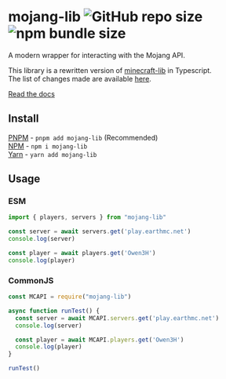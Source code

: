# mojang-lib ![GitHub repo size](https://img.shields.io/github/repo-size/Owen3H/mojang-lib) ![npm bundle size](https://img.shields.io/bundlephobia/minzip/mojang-lib)
A modern wrapper for interacting with the Mojang API.<br><p>
This library is a rewritten version of [minecraft-lib](https://github.com/Emrio/minecraft-js) in Typescript.<br>
The list of changes made are available [here](/CHANGES.md).

[Read the docs](https://owen3h.github.io/mojang-lib)

## Install
[PNPM](https://pnpm.io/installation#using-npm) - `pnpm add mojang-lib` (Recommended)<br>
[NPM](https://docs.npmjs.com/downloading-and-installing-node-js-and-npm) - `npm i mojang-lib`<br>
[Yarn](https://classic.yarnpkg.com/en/docs/getting-started) - `yarn add mojang-lib` 

## Usage

### ESM
```js
import { players, servers } from "mojang-lib"

const server = await servers.get('play.earthmc.net')
console.log(server)

const player = await players.get('Owen3H')
console.log(player)
```

### CommonJS
```js
const MCAPI = require("mojang-lib")

async function runTest() {
  const server = await MCAPI.servers.get('play.earthmc.net')
  console.log(server)

  const player = await MCAPI.players.get('Owen3H')
  console.log(player)
}

runTest()
```

